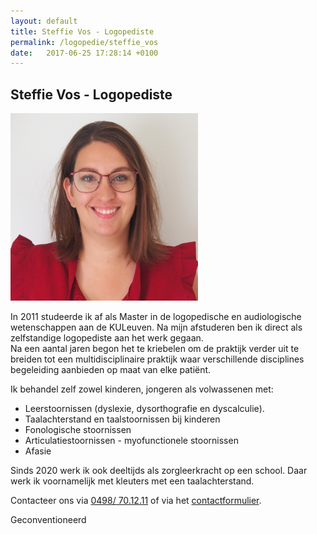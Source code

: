 ```yaml
---
layout: default
title: Steffie Vos - Logopediste 
permalink: /logopedie/steffie_vos
date:   2017-06-25 17:28:14 +0100
---
```


## Steffie Vos - Logopediste 

<img src="/assets/img/Steffie_SQ.jpg" class="circular--square">

    
In 2011 studeerde ik af als Master in de logopedische en audiologische wetenschappen aan de KULeuven. Na mijn afstuderen ben ik direct als zelfstandige logopediste aan het werk gegaan.  
Na een aantal jaren begon het te kriebelen om de praktijk verder uit te breiden tot een multidisciplinaire praktijk waar verschillende disciplines begeleiding aanbieden op maat van elke patiënt.  
  
Ik behandel zelf zowel kinderen, jongeren als volwassenen met:  
 
- Leerstoornissen (dyslexie, dysorthografie en dyscalculie).  
- Taalachterstand en taalstoornissen bij kinderen  
- Fonologische stoornissen  
- Articulatiestoornissen - myofunctionele stoornissen  
- Afasie  

Sinds 2020 werk ik ook deeltijds als zorgleerkracht op een school. Daar werk ik voornamelijk met kleuters met een taalachterstand.

  
Contacteer ons via <a href="tel:+32498701211" itemprop="telephone">0498/ 70.12.11</a> of via het [contactformulier](/contact.html).
  
  
Geconventioneerd